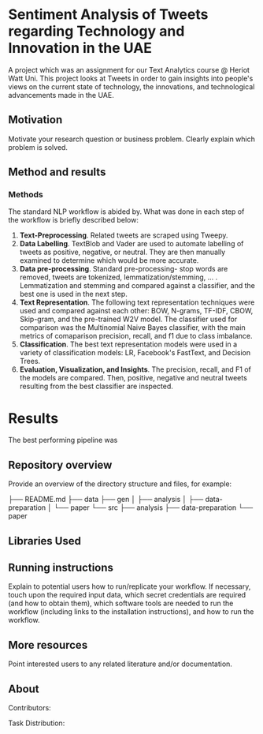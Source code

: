 
# Sentiment Analysis of Tweets regarding Technology and Innovation in the UAE

A project which was an assignment for our Text Analytics course @ Heriot Watt Uni. This project looks at Tweets in order to gain insights into people's views on the current state of technology, the innovations, and technological advancements made in the UAE.

## Motivation

Motivate your research question or business problem. Clearly explain which problem is solved.

## Method and results

### Methods 
The standard NLP workflow is abided by. What was done in each step of the workflow is briefly described below:

1. **Text-Preprocessing**. Related tweets are scraped using Tweepy.
2. **Data Labelling**. TextBlob and Vader are used to automate labelling of tweets as positive, negative, or neutral. They are then manually examined to determine which would be more accurate.
3. **Data pre-processing**. Standard pre-processing- stop words are removed, tweets are tokenized, lemmatization/stemming, ... . Lemmatization and stemming and compared against a classifier, and the best one is used in the next step. 
4. **Text Representation**. The following text representation techniques were used and compared against each other: BOW, N-grams, TF-IDF, CBOW, Skip-gram, and the pre-trained W2V model. The classifier used for comparison was the Multinomial Naive Bayes classifier, with the main metrics of comaparison precision, recall, and f1 due to class imbalance.
5. **Classification**. The best text representation models were used in a variety of classification models: LR, Facebook's FastText, and Decision Trees. 
6. **Evaluation, Visualization, and Insights**. The precision, recall, and F1 of the models are compared. Then, positive, negative and neutral tweets resulting from the best classifier are inspected.

# Results

The best performing pipeline was 


## Repository overview

Provide an overview of the directory structure and files, for example:

├── README.md
├── data
├── gen
│   ├── analysis
│   ├── data-preparation
│   └── paper
└── src
    ├── analysis
    ├── data-preparation
    └── paper

## Libraries Used

## Running instructions

Explain to potential users how to run/replicate your workflow. If necessary, touch upon the required input data, which secret credentials are required (and how to obtain them), which software tools are needed to run the workflow (including links to the installation instructions), and how to run the workflow.


## More resources

Point interested users to any related literature and/or documentation.


## About
Contributors: 


Task Distribution:

